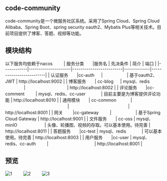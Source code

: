 ## code-community
code-community是一个微服务社区系统。采用了Spring Cloud、Spring Cloud Alibaba、Spring Boot、spring security oauth2、Mybatis Plus等相关技术。目前项目提供了博客、答题、视频等功能。
## 模块结构
以下服务均依赖于nacos
　　
| 服务分类　　|服务名                     |  先决条件            |   简介      |  端口               | 
|------------|---------------------|-------------------------|-------------|-------------------------|
| 认证服务　　|cc-auth         　  |                　　　　　 |  基于oauth2、JWT   |  http://localhost:9002  | 
| 博客服务　　| cc-blog         　 | mysql、redis      　　　　 |  　　　　　　　　　 |  http://localhost:8002  | 
| 评论服务　　|cc-comment    　　  | mysql、redis、cc-user  　　　  | 目前主要是为博客提供评论功能   |  http://localhost:8010  | 
| 通用模块　　| cc-common    　　　|    　　　　　　　　　　　　　　 |     　　　　　　　　　　　　　 |  http://localhost:8001  |
| 网关    　　|cc-gateway   　　  |　                  　　　　   |  基于Spring Cloud Gateway  | http://localhost:9001     |
| 文件服务　　| cc-oss            | mysql、minIO       　　　　　　| 头像、轮播图、视频的存取。可以基本使用。待完善     |  http://localhost:8011  |
| 答题服务　　|cc-test            | mysql、redis          　　　  |  可以基本使用。待完善    |  http://localhost:8003  |
| 用户服务　　|cc-user              | mysql、redis、cc-auth    　　 |     　　　　　　　　　　 |  http://localhost:8001  |

## 预览
 ![1](http://wecgwm.gitee.io/image-bed/cc-1.png)
 　　
 ![2](http://wecgwm.gitee.io/image-bed/cc-2.png)
 　　
 ![3](http://wecgwm.gitee.io/image-bed/cc-3.png)

